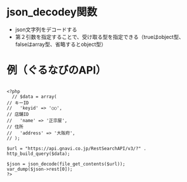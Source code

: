 # json_decodey関数
- json文字列をデコードする
- 第２引数を指定することで、受け取る型を指定できる（trueはobject型、falseはarray型、省略するとobject型）

# 例（ぐるなびのAPI）

```

<?php
  // $data = array(
// キーID
//   'keyid' => '○○',
// 店舗ID
//   'name' => '正宗屋',
// 住所
//   'address' => '大阪府',
// );

$url = "https://api.gnavi.co.jp/RestSearchAPI/v3/?" . http_build_query($data);

$json = json_decode(file_get_contents($url));
var_dump($json->rest[0]);
?>


```

